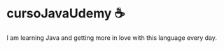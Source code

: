 # cursoJavaUdemy :coffee:

I am learning Java and getting more in love with this language every day.
